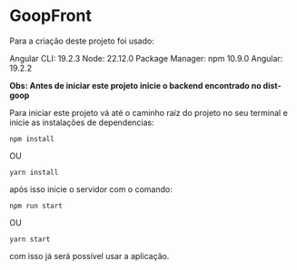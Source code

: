 # GoopFront

Para a criação deste projeto foi usado:

Angular CLI: 19.2.3
Node: 22.12.0
Package Manager: npm 10.9.0
Angular: 19.2.2

**Obs: Antes de iniciar este projeto inicie o backend encontrado no dist-goop**

Para iniciar este projeto vá até o caminho raíz do projeto no seu terminal e inicie as instalações de dependencias:

```
npm install
```

OU

```
yarn install
```

após isso inicie o servidor com o comando:

```
npm run start
```

OU

```
yarn start
```

com isso já será possível usar a aplicação.